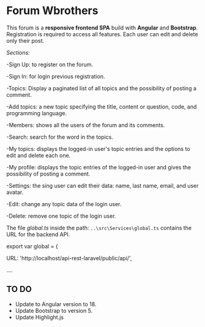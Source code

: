 # Forum Wbrothers

  

This forum is a **responsive frontend SPA** build with **Angular** and **Bootstrap**. Registration is required to access all features. Each user can edit and delete only their post.

  

*Sections:*

-Sign Up: to register on the forum.

-Sign In: for login previous registration.

-Topics: Display a paginated list of all topics and the possibility of posting a comment.

-Add topics: a new topic specifying the title, content or question, code, and programming language.

-Members: shows all the users of the forum and its comments.

-Search: search for the word in the topics.

-My topics: displays the logged-in user's topic entries and the options to edit and delete each one.

-My profile: displays the topic entries of the logged-in user and gives the possibility of posting a comment.

-Settings: the sing user can edit their data: name, last name, email, and user avatar.

-Edit: change any topic data of the login user.

-Delete: remove one topic of the login user.

  

The file *global.ts* inside the path: `..\src\Services\global.ts` contains the URL for the backend API.

  

export var global = {

URL: 'http://localhost/api-rest-laravel/public/api/',

....

## TO DO
- Update to Angular version to 18.
- Update Bootstrap to version 5.
- Update Highlight.js 